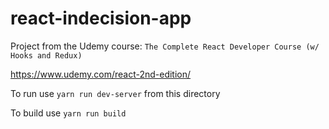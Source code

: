 # react-indecision-app

Project from the Udemy course: `The Complete React Developer Course (w/ Hooks and Redux)`

https://www.udemy.com/react-2nd-edition/


To run use 
`yarn run dev-server` 
from this directory

To build use
`yarn run build`
